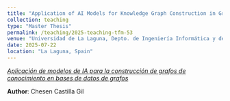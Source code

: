 ```yaml
---
title: "Application of AI Models for Knowledge Graph Construction in Graph Databases [Master Thesis supervised in 2025]"
collection: teaching
type: "Master Thesis"
permalink: /teaching/2025-teaching-tfm-53
venue: "Universidad de La Laguna, Depto. de Ingeniería Informática y de Sistemas"
date: 2025-07-22
location: "La Laguna, Spain"
---
```

*[Aplicación de modelos de IA para la construcción de grafos de conocimiento en bases de datos de grafos]()*

 **Author**: Chesen Castilla Gil